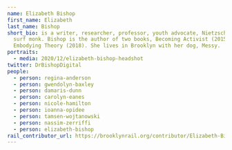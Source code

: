 ```yaml
---
name: Elizabeth Bishop
first_name: Elizabeth
last_name: Bishop
short_bio: is a writer, researcher, professor, youth advocate, Nietzschean, and
  surf monk. Bishop is the author of two books, Becoming Activist (2015) and
  Embodying Theory (2018). She lives in Brooklyn with her dog, Messy.
portraits:
  - media: 2020/12/elizabeth-bishop-headshot
twitter: DrBishopDigital
people:
  - person: regina-anderson
  - person: gwendolyn-baxley
  - person: damaris-dunn
  - person: carolyn-eanes
  - person: nicole-hamilton
  - person: ioanna-opidee
  - person: tamsen-wojtanowski
  - person: nassim-zerriffi
  - person: elizabeth-bishop
rail_contributor_url: https://brooklynrail.org/contributor/Elizabeth-Bishop
---
```

